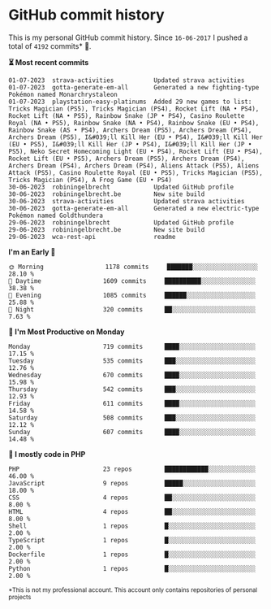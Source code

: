 # GitHub commit history
This is my personal GitHub commit history. Since <!--START_SECTION:first-commit-date-->`16-06-2017`<!--END_SECTION:first-commit-date--> I pushed a total of <!--START_SECTION:total-commit-count-->`4192`<!--END_SECTION:total-commit-count--> commits* 🎉.

<!--START_SECTION:most-recent-commits-->
**⏳ Most recent commits**
                                        
```text
01-07-2023  strava-activities           Updated strava activities
01-07-2023  gotta-generate-em-all       Generated a new fighting-type Pokémon named Monarchrystaleon
01-07-2023  playstation-easy-platinums  Added 29 new games to list: Tricks Magician (PS5), Tricks Magician (PS4), Rocket Lift (NA • PS4), Rocket Lift (NA • PS5), Rainbow Snake (JP • PS4), Casino Roulette Royal (NA • PS5), Rainbow Snake (NA • PS4), Rainbow Snake (EU • PS4), Rainbow Snake (AS • PS4), Archers Dream (PS5), Archers Dream (PS4), Archers Dream (PS5), I&#039;ll Kill Her (EU • PS4), I&#039;ll Kill Her (EU • PS5), I&#039;ll Kill Her (JP • PS4), I&#039;ll Kill Her (JP • PS5), Neko Secret Homecoming Light (EU • PS4), Rocket Lift (EU • PS4), Rocket Lift (EU • PS5), Archers Dream (PS5), Archers Dream (PS4), Archers Dream (PS4), Archers Dream (PS4), Aliens Attack (PS5), Aliens Attack (PS5), Casino Roulette Royal (EU • PS5), Tricks Magician (PS5), Tricks Magician (PS4), A Frog Game (EU • PS4)
30-06-2023  robiningelbrecht            Updated GitHub profile
30-06-2023  robiningelbrecht.be         New site build
30-06-2023  strava-activities           Updated strava activities
30-06-2023  gotta-generate-em-all       Generated a new electric-type Pokémon named Goldthundera
29-06-2023  robiningelbrecht            Updated GitHub profile
29-06-2023  robiningelbrecht.be         New site build
29-06-2023  wca-rest-api                readme
```
<!--END_SECTION:most-recent-commits-->  

<!--START_SECTION:commits-per-day-time-->
**I&#039;m an Early 🐤**

```text
🌞 Morning                 1178 commits     ███████░░░░░░░░░░░░░░░░░░   28.10 %
🌆 Daytime                 1609 commits     ██████████░░░░░░░░░░░░░░░   38.38 %
🌃 Evening                 1085 commits     ██████░░░░░░░░░░░░░░░░░░░   25.88 %
🌙 Night                   320 commits      ██░░░░░░░░░░░░░░░░░░░░░░░   7.63 %
```
<!--END_SECTION:commits-per-day-time-->  

<!--START_SECTION:commits-per-weekday-->
**📅 I&#039;m Most Productive on Monday**

```text
Monday                    719 commits      ████░░░░░░░░░░░░░░░░░░░░░   17.15 %
Tuesday                   535 commits      ███░░░░░░░░░░░░░░░░░░░░░░   12.76 %
Wednesday                 670 commits      ████░░░░░░░░░░░░░░░░░░░░░   15.98 %
Thursday                  542 commits      ███░░░░░░░░░░░░░░░░░░░░░░   12.93 %
Friday                    611 commits      ████░░░░░░░░░░░░░░░░░░░░░   14.58 %
Saturday                  508 commits      ███░░░░░░░░░░░░░░░░░░░░░░   12.12 %
Sunday                    607 commits      ████░░░░░░░░░░░░░░░░░░░░░   14.48 %
```
<!--END_SECTION:commits-per-weekday-->  

<!--START_SECTION:repos-per-language-->
**💬 I mostly code in PHP**

```text
PHP                       23 repos         ████████████░░░░░░░░░░░░░   46.00 %
JavaScript                9 repos          █████░░░░░░░░░░░░░░░░░░░░   18.00 %
CSS                       4 repos          ██░░░░░░░░░░░░░░░░░░░░░░░   8.00 %
HTML                      4 repos          ██░░░░░░░░░░░░░░░░░░░░░░░   8.00 %
Shell                     1 repos          █░░░░░░░░░░░░░░░░░░░░░░░░   2.00 %
TypeScript                1 repos          █░░░░░░░░░░░░░░░░░░░░░░░░   2.00 %
Dockerfile                1 repos          █░░░░░░░░░░░░░░░░░░░░░░░░   2.00 %
Python                    1 repos          █░░░░░░░░░░░░░░░░░░░░░░░░   2.00 %
```
<!--END_SECTION:repos-per-language-->  

<sub>*This is not my professional account. This account only contains repositories of personal projects</sub>
